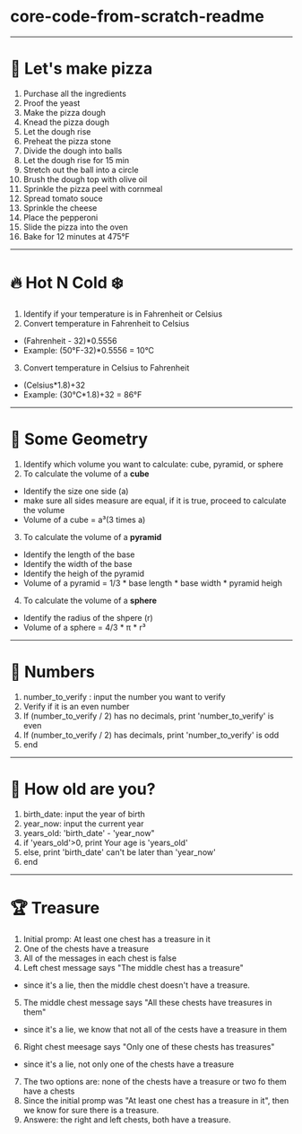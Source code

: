 # core-code-from-scratch-readme
---
# :pizza: Let's make pizza
1. Purchase all the ingredients
2. Proof the yeast
3. Make the pizza dough
4. Knead the pizza dough
5. Let the dough rise
6. Preheat the pizza stone
7. Divide the dough into balls
8. Let the dough rise for 15 min
9. Stretch out the ball into a circle
10. Brush the dough top with olive oil
11. Sprinkle the pizza peel with cornmeal
12. Spread tomato souce
13. Sprinkle the cheese
14. Place the pepperoni
15. Slide the pizza into the oven
16. Bake for 12 minutes at 475°F
---
# :fire: Hot N Cold :snowflake:
1. Identify if your temperature is in Fahrenheit or Celsius
2. Convert temperature in Fahrenheit to Celsius
  - (Fahrenheit - 32)*0.5556
  - Example: (50°F-32)*0.5556 = 10°C
3. Convert temperature in Celsius to Fahrenheit
  - (Celsius*1.8)+32
  - Example: (30°C*1.8)+32 = 86°F
---
# :triangular_ruler: Some Geometry 
1. Identify which volume you want to calculate: cube, pyramid, or sphere
2. To calculate the volume of a **cube**
  - Identify the size one side (a)
  - make sure all sides measure are equal, if it is true, proceed to calculate the volume
  - Volume of a cube = a³(3 times a)
3. To calculate the volume of a **pyramid**
  - Identify the length of the base
  - Identify the width of the base
  - Identify the heigh of the pyramid
  - Volume of a pyramid = 1/3 * base length * base width * pyramid heigh
4. To calculate the volume of a **sphere**
  - Identify the radius of the shpere (r)
  - Volume of a sphere = 4/3 * π * r³
---
# :1234: Numbers
1. number_to_verify : input the number you want to verify
2. Verify if it is an even number
3. If (number_to_verify / 2) has no decimals,
  print 'number_to_verify' is even
4. If (number_to_verify / 2) has decimals,
  print 'number_to_verify' is odd
5. end
---
# :baby: How old are you?
1. birth_date: input the year of birth
2. year_now: input the current year
3. years_old: 'birth_date' - 'year_now"
4. if 'years_old'>0, print Your age is 'years_old'
5. else, print 'birth_date' can't be later than 'year_now'
6. end
---
# :trophy: Treasure
1. Initial promp: At least one chest has a treasure in it
2. One of the chests have a treasure
3. All of the messages in each chest is false
4. Left chest message says "The middle chest has a treasure"
  - since it's a lie, then the middle chest doesn't have a treasure. 
5. The middle chest message says "All these chests have treasures in them"
  - since it's a lie, we know that not all of the cests have a treasure in them
6. Right chest meesage says "Only one of these chests has treasures"
  - since it's a lie, not only one of the chests have a treasure
7. The two options are: none of the chests have a treasure or two fo them have a chests
8. Since the initial promp was "At least one chest has a treasure in it", then we know for sure there is a treasure. 
9. Answere: the right and left chests, both have a treasure.
